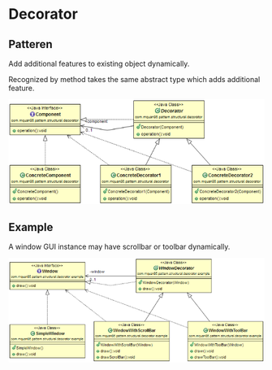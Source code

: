 # Decorator

## Patteren
Add additional features to existing object dynamically.

Recognized by method takes the same abstract type which adds additional feature.

![](../src/main/resources/com/mquan86/pattern/structural/decorator/DecoratorDiagram.png)

## Example
A window GUI instance may have scrollbar or toolbar dynamically.  

![](../src/main/resources/com/mquan86/pattern/structural/decorator/example/DecoratorDiagram.png)